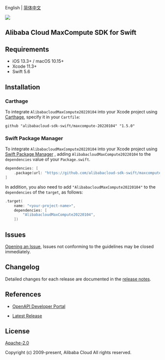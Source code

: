 English | [简体中文](README-CN.md)

![](https://aliyunsdk-pages.alicdn.com/icons/AlibabaCloud.svg)

## Alibaba Cloud MaxCompute SDK for Swift

## Requirements

- iOS 13.3+ / macOS 10.15+
- Xcode 11.3+
- Swift 5.6

## Installation

### Carthage

To integrate `AlibabacloudMaxCompute20220104` into your Xcode project using [Carthage](https://github.com/Carthage/Carthage), specify it in your `Cartfile`:

```ogdl
github "alibabacloud-sdk-swift/maxcompute-20220104" "1.5.0"
```

### Swift Package Manager

To integrate `AlibabacloudMaxCompute20220104` into your Xcode project using [Swift Package Manager](https://swift.org/package-manager/) , adding `AlibabacloudMaxCompute20220104` to the `dependencies` value of your `Package.swift`.

```swift
dependencies: [
    .package(url: "https://github.com/alibabacloud-sdk-swift/maxcompute-20220104.git", from: "1.5.0")
]
```

In addition, you also need to add `"AlibabacloudMaxCompute20220104"` to the `dependencies` of the `target`, as follows:

```swift
.target(
    name: "<your-project-name>",
    dependencies: [
        "AlibabacloudMaxCompute20220104",
    ])
```

## Issues

[Opening an Issue](https://github.com/alibabacloud-sdk-swift/maxcompute-20220104/issues/new), Issues not conforming to the guidelines may be closed immediately.

## Changelog

Detailed changes for each release are documented in the [release notes](./ChangeLog.txt).

## References

* [OpenAPI Developer Portal](https://next.api.alibabacloud.com/home)
- [Latest Release](https://github.com/alibabacloud-sdk-swift/maxcompute-20220104)

## License

[Apache-2.0](http://www.apache.org/licenses/LICENSE-2.0)

Copyright (c) 2009-present, Alibaba Cloud All rights reserved.
